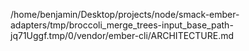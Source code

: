 /home/benjamin/Desktop/projects/node/smack-ember-adapters/tmp/broccoli_merge_trees-input_base_path-jq71Uggf.tmp/0/vendor/ember-cli/ARCHITECTURE.md